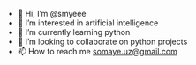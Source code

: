 - 👋 Hi, I’m @smyeee
- 👀 I’m interested in artificial intelligence 
- 🌱 I’m currently learning python
- 💞️ I’m looking to collaborate on python projects
- 📫 How to reach me somaye.uz@gmail.com

<!---
smyeee/smyeee is a ✨ special ✨ repository because its `README.md` (this file) appears on your GitHub profile.
You can click the Preview link to take a look at your changes.
--->
